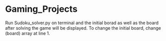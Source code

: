 # Gaming_Projects
Run Sudoku_solver.py on terminal and the initial borad as well as the board after solving the game will be displayed.
To change the initial board, change (board) array at line 1.
